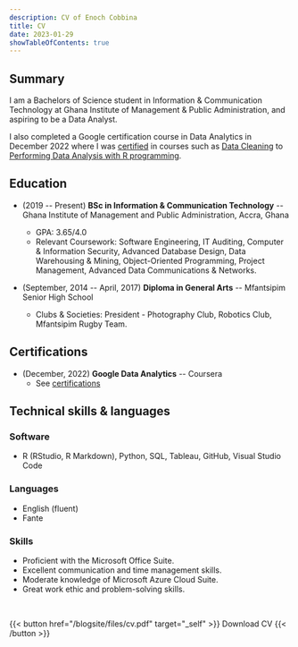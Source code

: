 ```yaml
---
description: CV of Enoch Cobbina
title: CV
date: 2023-01-29
showTableOfContents: true
---
```



## Summary

I am a Bachelors of Science student in Information & Communication Technology at Ghana Institute of Management & Public Administration, and aspiring to be a Data Analyst.

I also completed a Google certification course in Data Analytics in December 2022 where I was [certified](https://www.credly.com/badges/7cadd345-2dc6-4a97-81d8-1fef2084cf07/public_url) in courses such as [Data Cleaning](https://coursera.org/share/723fe46923ed1cc0d3fddcadc702b97f) to [Performing Data Analysis with R programming](https://coursera.org/verify/8BSDF8W9BYYL).


## Education

- (2019 -- Present) **BSc in Information & Communication Technology** -- Ghana Institute of Management and Public Administration, Accra, Ghana
  + GPA: 3.65/4.0
  + Relevant Coursework: Software Engineering, IT Auditing,  Computer & Information Security, Advanced Database Design, Data Warehousing & Mining, Object-Oriented Programming, Project Management, Advanced Data Communications & Networks.

- (September, 2014 -- April, 2017) **Diploma in General Arts** -- Mfantsipim Senior High School
  + Clubs & Societies: President - Photography Club, Robotics Club, Mfantsipim Rugby Team.

## Certifications

- (December, 2022) **Google Data Analytics** -- Coursera
  + See [certifications](https://www.credly.com/badges/7cadd345-2dc6-4a97-81d8-1fef2084cf07/public_url)


## Technical skills & languages

### Software

- R (RStudio, R Markdown), Python, SQL, Tableau, GitHub, Visual Studio Code 

### Languages

- English (fluent)
- Fante

### Skills

- Proficient with the Microsoft Office Suite.
- Excellent communication and time management skills.
- Moderate knowledge of Microsoft Azure Cloud Suite.
- Great work ethic and problem-solving skills.

<br>

{{< button href="/blogsite/files/cv.pdf" target="_self" >}}
Download CV
{{< /button >}}